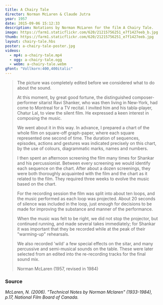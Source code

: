 ```yaml
---
title: A Chairy Tale
director: Norman McLaren & Claude Jutra
year: 1957
date: 2015-09-06 15:12:33
description: Notations by Norman McLaren for the film A Chairy Tale.
image: https://farm1.staticflickr.com/620/21215756251_e7f1427eeb_b.jpg
thumb: https://farm1.staticflickr.com/620/21215756251_e7f1427eeb.jpg
layout: chairy-tale.hbs
poster: a-chairy-tale-poster.jpg
videos:
  - mp4: a-chairy-tale.mp4
  - ogg: a-chairy-tale.ogg
  - webm: a-chairy-tale.webm
gFont: "Vollkorn:400,400italic"
---
```

> The picture was completely edited before we considered what to do about the sound. 
>
> At this moment, by great good fortune, the distinguished composer-performer sitarist Ravi Shanker, who was then living in New-York, had come to Montreal for a TV recital. I invited him and his tabla-player, Chatur Lal, to view the silent film. He expressed a keen interest in composing the music. 
>
> We went about it in this way. In advance, I prepared a chart of the whole film on square-off graph-paper, where each square represented one second of time. The duration of sequences, episodes, actions and gestures was indicated precisely on this chart, by the use of colours, diagrammatic marks, names and numbers. 
>
> I then spent an afternoon screening the film many times for Shankar and his percussionist. Between every screening we would identify each sequence on the chart. After about a dozen screenings, they were both thoroughly acquainted with the film and the chart as it related to the film. They required three weeks to evolve the music based on the chart. 
>
> For the recording session the film was split into about ten loops, and the music performed as each loop was projected. About 20 seconds of silence was included in the loop, just enough for decisions to be made for improving the substance and manner of the performance. 
>
> When the music was felt to be right, we did not stop the projector, but continued running, and made several takes immediately; for Shankar it was important that they be recorded while at the peak of their "warming-up" rehearsals. 
>
> We also recorded 'wild' a few special effects on the sitar, and many percussive and semi-musical sounds on the table. These were later selected from an edited into the re-recording tracks for the final sound mix. 
>
> Norman McLaren (1957, revised in 1984) 

### Source
<cite>McLaren, N. (2006). "Technical Notes by Norman Mclaren" (1933-1984), p.17, National Film Board of Canada.</cite>
